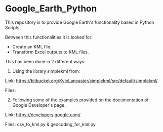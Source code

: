 # Google_Earth_Python
This repository is to provide Google Earth's functionality based in Python Scripts.

Between this functionalities it is looked for:

- Create an KML file.
- Transform Excel outputs to KML files.

This has been done in 2 different ways:

1) Using the library simplekml from:  

Link: https://bitbucket.org/KyleLancaster/simplekml/src/default/simplekml/  

Files: 

2) Following some of the examples provided on the documentation of Google Developer's page.  

Link: https://developers.google.com/  

Files: csv_to_kml.py & geocoding_for_kml.py
